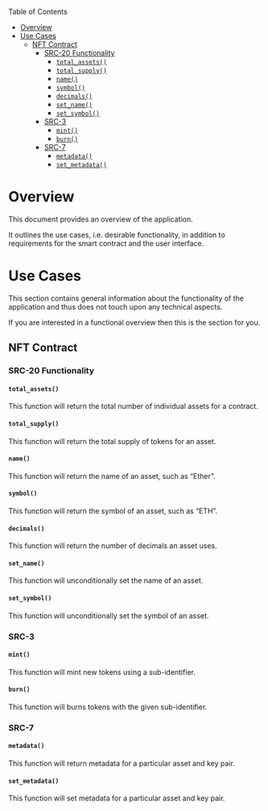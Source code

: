 Table of Contents
- [Overview](#overview)
- [Use Cases](#use-cases)
  - [NFT Contract](#nft-contract)
    - [SRC-20 Functionality](#src-20-functionality)
      - [`total_assets()`](#total_assets)
      - [`total_supply()`](#total_supply)
      - [`name()`](#name)
      - [`symbol()`](#symbol)
      - [`decimals()`](#decimals)
      - [`set_name()`](#set_name)
      - [`set_symbol()`](#set_symbol)
    - [SRC-3](#src-3)
      - [`mint()`](#mint)
      - [`burn()`](#burn)
    - [SRC-7](#src-7)
      - [`metadata()`](#metadata)
      - [`set_metadata()`](#set_metadata)

# Overview

This document provides an overview of the application.

It outlines the use cases, i.e. desirable functionality, in addition to requirements for the smart contract and the user interface.

# Use Cases

This section contains general information about the functionality of the application and thus does not touch upon any technical aspects.

If you are interested in a functional overview then this is the section for you.

## NFT Contract

### SRC-20 Functionality

#### `total_assets()`

This function will return the total number of individual assets for a contract.

#### `total_supply()`

This function will return the total supply of tokens for an asset.

#### `name()`

This function will return the name of an asset, such as “Ether”.

#### `symbol()`

This function will return the symbol of an asset, such as “ETH”.

#### `decimals()`

This function will return the number of decimals an asset uses.

#### `set_name()`

This function will unconditionally set the name of an asset.

#### `set_symbol()`

This function will unconditionally set the symbol of an asset.

### SRC-3

#### `mint()`

This function will mint new tokens using a sub-identifier.

#### `burn()`

This function will burns tokens with the given sub-identifier.

### SRC-7

#### `metadata()`

This function will return metadata for a particular asset and key pair.

#### `set_metadata()`

This function will set metadata for a particular asset and key pair.

